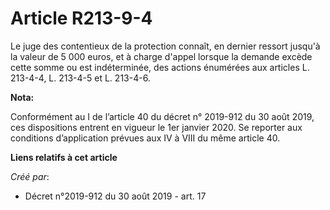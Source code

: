 # Article R213-9-4

Le juge des contentieux de la protection connaît, en dernier ressort jusqu'à la valeur de 5 000 euros, et à charge d'appel
lorsque la demande excède cette somme ou est indéterminée, des actions énumérées aux articles L. 213-4-4, L. 213-4-5 et L.
213-4-6.

**Nota:**

Conformément au I de l’article 40 du décret n° 2019-912 du 30 août 2019, ces dispositions entrent en vigueur le 1er janvier
2020. Se reporter aux conditions d’application prévues aux IV à VIII du même article 40.

**Liens relatifs à cet article**

_Créé par_:

  - Décret n°2019-912 du 30 août 2019 - art. 17
